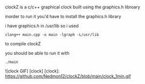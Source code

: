 clockZ is a c/c++ graphical clock built using the graphics.h libroary

inorder to run it you'd have to install the graphics.h library

i have graphics.h in /usr/lib so 
i used

```
clang++ main.cpp -o main -lgraph -L/usr/lib
```
to compile clockZ

you should be able to run it with

```
./main
```



![clock GIF] [clock]
[clock]: https://github.com/Nedmon12/clockZ/blob/main/clock_1min.gif
